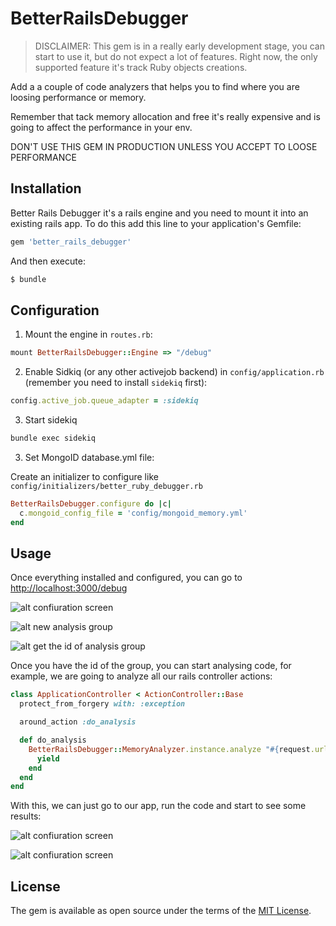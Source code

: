 # BetterRailsDebugger
> DISCLAIMER: This gem is in a really early development stage, you can start to use it, but
> do not expect a lot of features. Right now, the only supported feature it's track Ruby objects creations. 

Add a a couple of code analyzers that helps you to find where you are loosing performance or memory.

Remember that tack memory allocation and free it's really expensive and is going to affect the performance
in your env.

DON'T USE THIS GEM IN PRODUCTION UNLESS YOU ACCEPT TO LOOSE PERFORMANCE 

## Installation
Better Rails Debugger it's a rails engine and you need to mount it into an existing rails app.
To do this add this line to your application's Gemfile:

```ruby
gem 'better_rails_debugger'
```

And then execute:
```bash
$ bundle
```

## Configuration

1) Mount the engine in `routes.rb`:

```ruby
mount BetterRailsDebugger::Engine => "/debug"
```

2) Enable Sidkiq (or any other activejob backend) in `config/application.rb` (remember you need to install `sidekiq` first):

```ruby
config.active_job.queue_adapter = :sidekiq
```

3) Start sidekiq
```bash
bundle exec sidekiq
```

3) Set MongoID database.yml file:

Create an initializer to configure like `config/initializers/better_ruby_debugger.rb`

```ruby
BetterRailsDebugger.configure do |c|
  c.mongoid_config_file = 'config/mongoid_memory.yml'
end
```

## Usage

Once everything installed and configured, you can go to [http://localhost:3000/debug](http://localhost:3000/debug)

![alt confiuration screen](https://github.com/anga/BetterRailsDebugger/tree/master/doc/images/analysis_group.png)

![alt new analysis group](https://github.com/anga/BetterRailsDebugger/tree/master/doc/images/new_analysis_group.png)

![alt get the id of analysis group](https://github.com/anga/BetterRailsDebugger/tree/master/doc/images/analysis_group_2.png)

Once you have the id of the group, you can start analysing code, for example, we are going to analyze all our rails 
controller actions:

```ruby
class ApplicationController < ActionController::Base
  protect_from_forgery with: :exception

  around_action :do_analysis

  def do_analysis
    BetterRailsDebugger::MemoryAnalyzer.instance.analyze "#{request.url}", "5a98a93f50f04b079458fd57" do
      yield
    end
  end
end
```

With this, we can just go to our app, run the code and start to see some results:

![alt confiuration screen](https://github.com/anga/BetterRailsDebugger/tree/master/doc/images/group_instance.png)

![alt confiuration screen](https://github.com/anga/BetterRailsDebugger/tree/master/doc/images/analysis_group.png)


## License
The gem is available as open source under the terms of the [MIT License](http://opensource.org/licenses/MIT).
